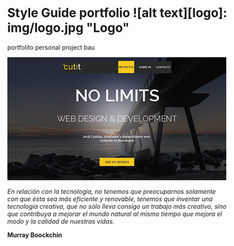 # Style Guide portfolio ![alt text][logo]: img/logo.jpg "Logo"
portfolito personal project bau

![img no limits](img/no-limits.jpg "preview")


*En relación con la tecnología, no tenemos que preocuparnos solamente con que ésta sea más eficiente y renovable, tenemos que inventar una tecnología creativa, que no sólo lleva consigo un trabajo más creativo, sino que contribuya a mejorar el mundo natural al mismo tiempo que mejora el modo y la calidad de nuestras vidas.*

**Murray Boockchin**
